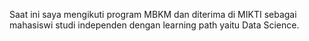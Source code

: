 Saat ini saya mengikuti program MBKM dan diterima di MIKTI sebagai mahasiswi studi independen dengan learning path yaitu Data Science.
